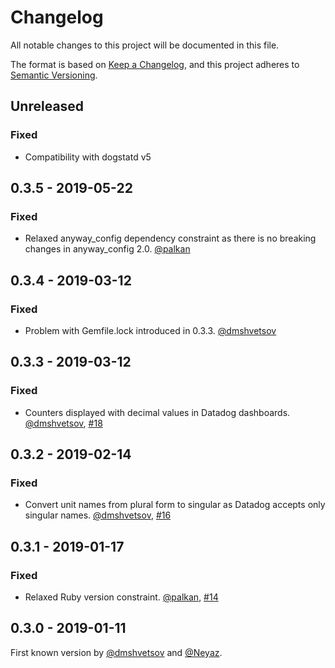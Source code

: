 # Changelog

All notable changes to this project will be documented in this file.

The format is based on [Keep a Changelog](https://keepachangelog.com/en/1.0.0/),
and this project adheres to [Semantic Versioning](https://semver.org/spec/v2.0.0.html).

## Unreleased

### Fixed

- Compatibility with dogstatd v5

## 0.3.5 - 2019-05-22

### Fixed

 - Relaxed anyway_config dependency constraint as there is no breaking changes in anyway_config 2.0. [@palkan]

## 0.3.4 - 2019-03-12

### Fixed

 - Problem with Gemfile.lock introduced in 0.3.3. [@dmshvetsov]

## 0.3.3 - 2019-03-12

### Fixed

 - Counters displayed with decimal values in Datadog dashboards. [@dmshvetsov], [#18](https://github.com/yabeda-rb/yabeda-datadog/pull/18)

## 0.3.2 - 2019-02-14

### Fixed

 - Convert unit names from plural form to singular as Datadog accepts only singular names. [@dmshvetsov], [#16](https://github.com/yabeda-rb/yabeda-datadog/pull/16)

## 0.3.1 - 2019-01-17

### Fixed

 - Relaxed Ruby version constraint. [@palkan], [#14](https://github.com/yabeda-rb/yabeda-datadog/pull/14)

## 0.3.0 - 2019-01-11

First known version by [@dmshvetsov] and [@Neyaz].

[@palkan]: https://github.com/palkan "Vladimir Dementyev"
[@dmshvetsov]: https://github.com/dmshvetsov "Dmitry Shvetsov"
[@Neyaz]: https://github.com/Neyaz "Nikolay Malinin"
